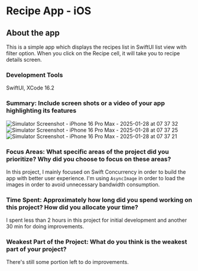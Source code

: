 # Recipe App - iOS

## About the app
This is a simple app which displays the recipes list in SwiftUI list view with filter option. When you click on the Recipe cell, it will take you to recipe details screen.
### Development Tools
SwiftUI, XCode 16.2

### Summary: Include screen shots or a video of your app highlighting its features
![Simulator Screenshot - iPhone 16 Pro Max - 2025-01-28 at 07 37 32](https://github.com/user-attachments/assets/ada0f19b-d48e-41ca-9812-9c762050ec6b)
![Simulator Screenshot - iPhone 16 Pro Max - 2025-01-28 at 07 37 25](https://github.com/user-attachments/assets/3f87a145-f7b4-4deb-a491-1b50d92753fc)
![Simulator Screenshot - iPhone 16 Pro Max - 2025-01-28 at 07 37 21](https://github.com/user-attachments/assets/faa47600-c326-4000-85ca-4267fab00b29)


### Focus Areas: What specific areas of the project did you prioritize? Why did you choose to focus on these areas?
In this project, I mainly focused on Swift Concurrency in order to build the app with better user experience. I'm using `AsyncImage` in order to load the images in order to avoid unnecessary bandwidth consumption.

### Time Spent: Approximately how long did you spend working on this project? How did you allocate your time?
I spent less than 2 hours in this project for initial development and another 30 min for doing improvements.

### Weakest Part of the Project: What do you think is the weakest part of your project?
There's still some portion left to do improvements.
